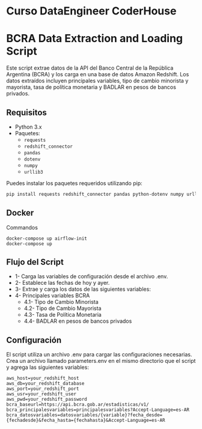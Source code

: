 # Curso DataEngineer CoderHouse

# BCRA Data Extraction and Loading Script

Este script extrae datos de la API del Banco Central de la República Argentina (BCRA) y los carga en una base de datos Amazon Redshift. Los datos extraídos incluyen principales variables, tipo de cambio minorista y mayorista, tasa de política monetaria y BADLAR en pesos de bancos privados.

## Requisitos

- Python 3.x
- Paquetes:
  - `requests`
  - `redshift_connector`
  - `pandas`
  - `dotenv`
  - `numpy`
  - `urllib3`

Puedes instalar los paquetes requeridos utilizando pip:

```sh
pip install requests redshift_connector pandas python-dotenv numpy urllib3
```

## Docker
Commandos
```
docker-compose up airflow-init
docker-compose up
```


## Flujo del Script

- 1- Carga las variables de configuración desde el archivo .env.
- 2- Establece las fechas de hoy y ayer.
- 3- Extrae y carga los datos de las siguientes variables:
- 4- Principales variables BCRA
  - 4.1- Tipo de Cambio Minorista
  - 4.2- Tipo de Cambio Mayorista
  - 4.3- Tasa de Política Monetaria
  - 4.4- BADLAR en pesos de bancos privados


## Configuración
El script utiliza un archivo .env para cargar las configuraciones necesarias. Crea un archivo llamado parameters.env en el mismo directorio que el script y agrega las siguientes variables:

```
aws_host=your_redshift_host
aws_db=your_redshift_database
aws_port=your_redshift_port
aws_usr=your_redshift_user
aws_pwd=your_redshift_password
bcra_baseurl=https://api.bcra.gob.ar/estadisticas/v1/
bcra_principalesvariables=principalesvariables?Accept-Language=es-AR
bcra_datosvariables=datosvariables/{variable}?fecha_desde={fechadesde}&fecha_hasta={fechahasta}&Accept-Language=es-AR
```
